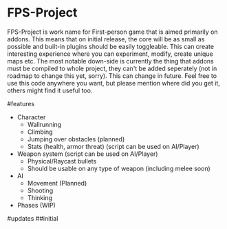 FPS-Project
===========
FPS-Project is work name for First-person game that is aimed primarily on addons. This means that on initial release, the core will be as small as possible and built-in plugins should be easily toggleable. This can create interesting experience where you can experiment, modify, create unique maps etc. The most notable down-side is currently the thing that addons must be compiled to whole project, they can't be added seperately (not in roadmap to change this yet, sorry). This can change in future. Feel free to use this code anywhere you want, but please mention where did you get it, others might find it useful too.


#features
* Character
  * Wallrunning
  * Climbing
  * Jumping over obstacles (planned)
  * Stats (health, armor threat) (script can be used on AI/Player)
* Weapon system (script can be used on AI/Player)
  * Physical/Raycast bullets
  * Should be usable on any type of weapon (including melee soon) 
* AI
  * Movement (Planned)
  * Shooting
  * Thinking
* Phases (WIP)

#updates
##initial
